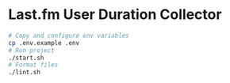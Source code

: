 # Last.fm User Duration Collector

```bash
# Copy and configure env variables
cp .env.example .env
# Run project
./start.sh
# Format files
./lint.sh
```
